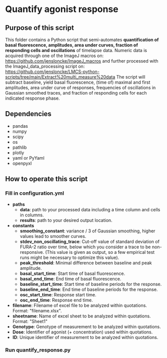 # Quantify agonist response

## Purpose of this script
This folder contains a Python script that semi-automates **quantification of basal fluorescence, amplitudes, area under curves, fraction of responding cells and oscillations** of timelapse data. Numeric data is acquired through one of the ImageJ macros on: https://github.com/jensloncke/ImageJ_macros and further processed with the ImageJ_data_processing script on: https://github.com/jensloncke/LMCS-python-scripts/tree/main/Extract%20multi_measure%20data
The script will subtract baseline, yield basal fluorescence, (time of) maximal and first amplitudes, area under curve of responses, frequencies of oscillations in Gaussian smoothed traces, and fraction of responding cells for each indicated response phase.

## Dependencies 
* pandas
* numpy
* scipy
* os
* pathlib
* plotly
* yaml or PyYaml
* openpyxl

## How to operate this script

### Fill in configuration.yml

* **paths**
	* **data**: path to your processed data including a time column and cells in columns.
	* **results**: path to your desired output location.
* **constants**
  * **smoothing_constant**: variance / 3 of Gaussian smoothing, higher values lead to smoother curves.
  * **stdev_non_oscillating_trace**: Cut-off value of standard deviation of FURA-2 ratio over time, below which you consider a trace to be non-responsive. (This value is given as output, so a few empirical test runs might be necessary to optimize this value).
  * **peak_threshold**: Minimal difference between baseline and peak amplitude.
  * **basal_start_time**: Start time of basal fluorescence.
  * **basal_end_time**: End time of basal fluorescence.
  * **baseline_start_time**: Start time of baseline periods for the response. 
  * **baseline_end_time**: End time of baseline periods for the response.
  * **osc_start_time**: Response start time.
  * **osc_end_time**: Response end time.
* **filename**: Filename of excel file to be analyzed within quotations. Format: "filename.xlsx".
* **sheetname**: Name of excel sheet to be analyzed within quotations. Format: "Sheet1"
* **Genotype**: Genotype of measurement to be analyzed within quotations.
* **Dose**: Identifier of agonist (+ concentration) used within quotations.
* **ID**: Unique identifier of measurement to be analyzed within quotations.

### Run quantify_response.py
